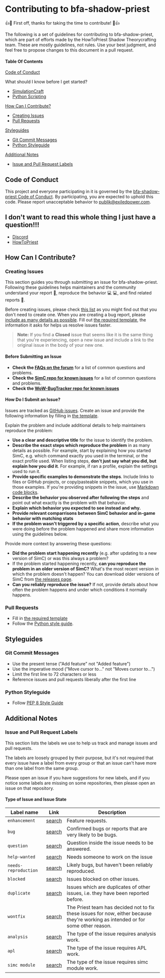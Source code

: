 # Contributing to bfa-shadow-priest

:+1::tada: First off, thanks for taking the time to contribute! :tada::+1:

The following is a set of guidelines for contributing to bfa-shadow-priest, which are part of efforts made by the HowToPriest Shadow Theorycrafting team. These are mostly guidelines, not rules. Use your best judgment, and feel free to propose changes to this document in a pull request.

#### Table Of Contents

[Code of Conduct](#code-of-conduct)

What should I know before I get started?
  * [SimulationCraft](https://github.com/simulationcraft/simc)
  * [Python Scripting](https://medium.com/the-renaissance-developer/python-101-the-basics-441136fb7cc3)

[How Can I Contribute?](#how-can-i-contribute)
  * [Creating Issues](#before-submitting-an-issue)
  * [Pull Requests](#pull-requests)

[Styleguides](#styleguides)
  * [Git Commit Messages](#git-commit-messages)
  * [Python Styleguide](#python-styleguide)

[Additional Notes](#additional-notes)
  * [Issue and Pull Request Labels](#issue-and-pull-request-labels)

## Code of Conduct

This project and everyone participating in it is governed by the [bfa-shadow-priest Code of Conduct](CODE_OF_CONDUCT.md). By participating, you are expected to uphold this code. Please report unacceptable behavior to [publik@exiledpower.com](mailto:publik@exiledpower.com).

## I don't want to read this whole thing I just have a question!!!

* [Discord](https://discuss.atom.io)
* [HowToPriest](https://howtopriest.com/)

## How Can I Contribute?

### Creating Issues

This section guides you through submitting an issue for bfa-shadow-priest. Following these guidelines helps maintainers and the community understand your report :pencil:, reproduce the behavior :computer: :computer:, and find related reports :mag_right:.

Before creating issues, please check [this list](#before-submitting-an-issue) as you might find out that you don't need to create one. When you are creating a bug report, please [include as many details as possible](#how-do-i-submit-an-issue?). Fill out [the required template](ISSUE_TEMPLATE.md), the information it asks for helps us resolve issues faster.

> **Note:** If you find a **Closed** issue that seems like it is the same thing that you're experiencing, open a new issue and include a link to the original issue in the body of your new one.

#### Before Submitting an Issue

* **Check the [FAQs on the forum](https://discuss.atom.io/c/faq)** for a list of common questions and problems.
* **Check the [SimC repo for known issues](https://github.com/simulationcraft/simc/issues)** for a list of common questions and problems.
* **Check the [WoW-BugTracker repo for known issues](https://github.com/SimCMinMax/WoW-BugTracker/issues)**

#### How Do I Submit an Issue?

Issues are tracked as [GitHub issues](https://guides.github.com/features/issues/). Create an issue and provide the following information by filling in [the template](ISSUE_TEMPLATE.md).

Explain the problem and include additional details to help maintainers reproduce the problem:

* **Use a clear and descriptive title** for the issue to identify the problem.
* **Describe the exact steps which reproduce the problem** in as many details as possible. For example, start by explaining how you started SimC, e.g. which command exactly you used in the terminal, or the exact profile used. When listing steps, **don't just say what you did, but explain how you did it**. For example, if ran a profile, explain the settings used to run it.
* **Provide specific examples to demonstrate the steps**. Include links to files or GitHub projects, or copy/pasteable snippets, which you use in those examples. If you're providing snippets in the issue, use [Markdown code blocks](https://help.github.com/articles/markdown-basics/#multiple-lines).
* **Describe the behavior you observed after following the steps** and point out what exactly is the problem with that behavior.
* **Explain which behavior you expected to see instead and why.**
* **Provide relevant comparrisons between SimC behavior and in-game behavior with matching stats**
* **If the problem wasn't triggered by a specific action**, describe what you were doing before the problem happened and share more information using the guidelines below.

Provide more context by answering these questions:

* **Did the problem start happening recently** (e.g. after updating to a new version of SimC) or was this always a problem?
* If the problem started happening recently, **can you reproduce the problem in an older version of SimC?** What's the most recent version in which the problem doesn't happen? You can download older versions of SimC from [the releases page](http://downloads.simulationcraft.org/?C=M;O=D).
* **Can you reliably reproduce the issue?** If not, provide details about how often the problem happens and under which conditions it normally happens.

### Pull Requests

* Fill in [the required template](PULL_REQUEST_TEMPLATE.md)
* Follow the [Python style guide](#python-styleguide).

## Styleguides

### Git Commit Messages

* Use the present tense ("Add feature" not "Added feature")
* Use the imperative mood ("Move cursor to..." not "Moves cursor to...")
* Limit the first line to 72 characters or less
* Reference issues and pull requests liberally after the first line

### Python Styleguide

* Follow [PEP 8 Style Guide](https://www.python.org/dev/peps/pep-0008/?)

## Additional Notes

### Issue and Pull Request Labels

This section lists the labels we use to help us track and manage issues and pull requests.

The labels are loosely grouped by their purpose, but it's not required that every issue have a label from every group or that an issue can't have more than one label from the same group.

Please open an issue if you have suggestions for new labels, and if you notice some labels are missing on some repositories, then please open an issue on that repository.

#### Type of Issue and Issue State

| Label name | Link | Description |
| ---------- | ---- | ----------- |
| `enhancement` | [search](https://github.com/seanpeters86/bfa-shadow-priest/issues?q=is%3Aopen+is%3Aissue+label%3Aenhancement) | Feature requests. |
| `bug` | [search](https://github.com/seanpeters86/bfa-shadow-priest/issues?q=is%3Aopen+is%3Aissue+label%3Abug) | Confirmed bugs or reports that are very likely to be bugs. |
| `question` | [search](https://github.com/seanpeters86/bfa-shadow-priest/issues?q=is%3Aopen+is%3Aissue+label%3Aquestion) | Question inside the issue needs to be answered. |
| `help-wanted` | [search](https://github.com/seanpeters86/bfa-shadow-priest/issues?q=is%3Aopen+is%3Aissue+label%3A%22help+wanted%22) | Needs someone to work on the issue |
| `needs-reproduction` | [search](https://github.com/seanpeters86/bfa-shadow-priest/issues?q=is%3Aopen+is%3Aissue+label%3Aneeds-reproduction) | Likely bugs, but haven't been reliably reproduced. |
| `blocked` | [search](https://github.com/seanpeters86/bfa-shadow-priest/issues?q=is%3Aopen+is%3Aissue+label%3Ablocked) | Issues blocked on other issues. |
| `duplicate` | [search](https://github.com/seanpeters86/bfa-shadow-priest/issues?q=is%3Aopen+is%3Aissue+label%3Aduplicate) | Issues which are duplicates of other issues, i.e. they have been reported before. |
| `wontfix` | [search](https://github.com/seanpeters86/bfa-shadow-priest/issues?q=is%3Aopen+is%3Aissue+label%3Awontfix) | The Priest team has decided not to fix these issues for now, either because they're working as intended or for some other reason. |
| `analysis` | [search](https://github.com/seanpeters86/bfa-shadow-priest/issues?q=is%3Aopen+is%3Aissue+label%3Aanalysis) | The type of the issue requires analysis work. |
| `apl` | [search](https://github.com/seanpeters86/bfa-shadow-priest/issues?q=is%3Aopen+is%3Aissue+label%3Aapl) | The type of the issue requires APL work. |
| `simc module` | [search](https://github.com/seanpeters86/bfa-shadow-priest/issues?q=is%3Aopen+is%3Aissue+label%3A%22simc+module%22) | The type of the issue requires simc module work. |
